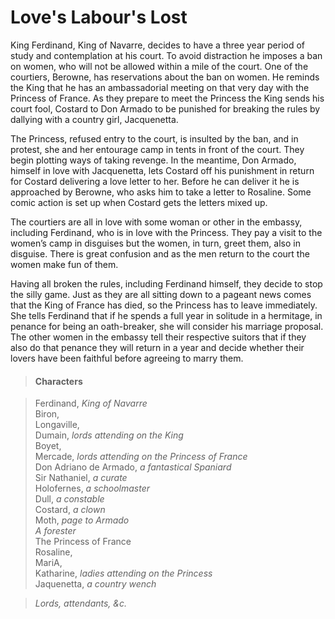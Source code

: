 <!-- ======================================================================
--- Search engine
title:          Love's Labour's Lost
keywords:       love, labour, lost, comedy
description:    Love's Labour's Lost by William Shakespeare.
--- Menu system
order:          50
text:           Love's Labour's Lost
hidden:         false
umbel:          false
--- Page properties
id:             
document:       
layout:         layout-2-left
$-left:         play-list
searchable:     true
======================================================================= -->

# Love's Labour's Lost

King Ferdinand, King of Navarre, decides to have a three year period of study
and contemplation at his court. To avoid distraction he imposes a ban on women,
who will not be allowed within a mile of the court. One of the courtiers,
Berowne, has reservations about the ban on women. He reminds the King that he
has an ambassadorial meeting on that very day with the Princess of France. As
they prepare to meet the Princess the King sends his court fool, Costard to Don
Armado to be punished for breaking the rules by dallying with a country girl,
Jacquenetta.

The Princess, refused entry to the court, is insulted by the ban, and in protest,
she and her entourage camp in tents in front of the court. They begin plotting
ways of taking revenge. In the meantime, Don Armado, himself in love with
Jacquenetta, lets Costard off his punishment in return for Costard delivering a
love letter to her. Before he can deliver it he is approached by Berowne, who
asks him to take a letter to Rosaline. Some comic action is set up when Costard
gets the letters mixed up.

The courtiers are all in love with some woman or other in the embassy, including
Ferdinand, who is in love with the Princess. They pay a visit to the women’s
camp in disguises but the women, in turn, greet them, also in disguise. There is
great confusion and as the men return to the court the women make fun of them.

Having all broken the rules, including Ferdinand himself, they decide to stop
the silly game. Just as they are all sitting down to a pageant news comes that
the King of France has died, so the Princess has to leave immediately. She tells
Ferdinand that if he spends a full year in solitude in a hermitage, in penance
for being an oath-breaker, she will consider his marriage proposal. The other
women in the embassy tell their respective suitors that if they also do that
penance they will return in a year and decide whether their lovers have been
faithful before agreeing to marry them.

>   #### Characters
    
>   Ferdinand, _King of Navarre_  
    Biron,  
    Longaville,  
    Dumain, _lords attending on the King_  
    Boyet,  
    Mercade, _lords attending on the Princess of France_  
    Don Adriano de Armado, _a fantastical Spaniard_  
    Sir Nathaniel, _a curate_  
    Holofernes, _a schoolmaster_  
    Dull, _a constable_  
    Costard, _a clown_  
    Moth, _page to Armado_  
    _A forester_  
    The Princess of France  
    Rosaline,  
    MariA,  
    Katharine, _ladies attending on the Princess_  
    Jaquenetta, _a country wench_
    
>   _Lords, attendants, &c._
